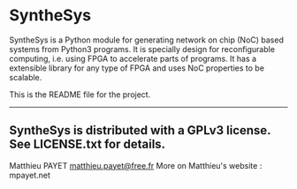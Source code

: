 
SyntheSys  
=========

SyntheSys is a Python module for generating network on chip (NoC) based systems from Python3 programs. It is specially design for reconfigurable computing, i.e. using FPGA to accelerate parts of programs. It has a extensible library for any type of FPGA and uses NoC properties to be scalable.

This is the README file for the project.

----
SyntheSys is distributed with a GPLv3 license.
See LICENSE.txt for details.
----

Matthieu PAYET <matthieu.payet@free.fr>
More on Matthieu's website : mpayet.net


